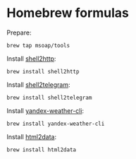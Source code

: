 # Homebrew formulas

Prepare:

    brew tap msoap/tools

Install [shell2http](https://github.com/msoap/shell2http):

    brew install shell2http

Install [shell2telegram](https://github.com/msoap/shell2telegram):

    brew install shell2telegram

Install [yandex-weather-cli](https://github.com/msoap/yandex-weather-cli):

    brew install yandex-weather-cli

Install [html2data](https://github.com/msoap/html2data):

    brew install html2data
